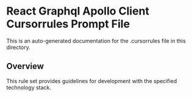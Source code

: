 # React Graphql Apollo Client Cursorrules Prompt File

This is an auto-generated documentation for the .cursorrules file in this directory.

## Overview

This rule set provides guidelines for development with the specified technology stack.
